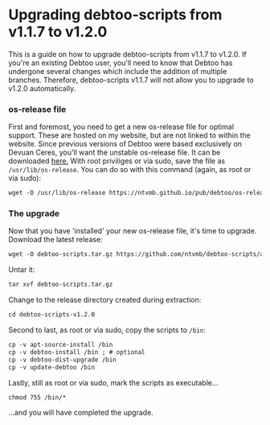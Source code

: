 # Upgrading debtoo-scripts from v1.1.7 to v1.2.0
This is a guide on how to upgrade debtoo-scripts from v1.1.7 to v1.2.0. If you're an existing Debtoo user, you'll need to know that Debtoo has undergone several changes which include the addition of multiple branches. Therefore, debtoo-scripts v1.1.7 will not allow you to upgrade to v1.2.0 automatically.
### os-release file
First and foremost, you need to get a new os-release file for optimal support. These are hosted on my website, but are not linked to within the website.
Since previous versions of Debtoo were based exclusively on Devuan Ceres, you'll want the unstable os-release file. It can be downloaded [here.](https://ntvmb.github.io/pub/debtoo/os-release_unstable)
With root priviliges or via sudo, save the file as `/usr/lib/os-release`. You can do so with this command (again, as root or via sudo):
```tex
wget -O /usr/lib/os-release https://ntvmb.github.io/pub/debtoo/os-release_unstable
```
### The upgrade
Now that you have 'installed' your new os-release file, it's time to upgrade.
Download the latest release:
```tex
wget -O debtoo-scripts.tar.gz https://github.com/ntvmb/debtoo-scripts/archive/refs/tags/v1.2.0.tar.gz
```
Untar it:
```tex
tar xvf debtoo-scripts.tar.gz
```
Change to the release directory created during extraction:
```tex
cd debtoo-scripts-v1.2.0
```
Second to last, as root or via sudo, copy the scripts to `/bin`:
```tex
cp -v apt-source-install /bin
cp -v debtoo-install /bin ; # optional
cp -v debtoo-dist-upgrade /bin
cp -v update-debtoo /bin
```
Lastly, still as root or via sudo, mark the scripts as executable...
```tex
chmod 755 /bin/*
```
...and you will have completed the upgrade.

